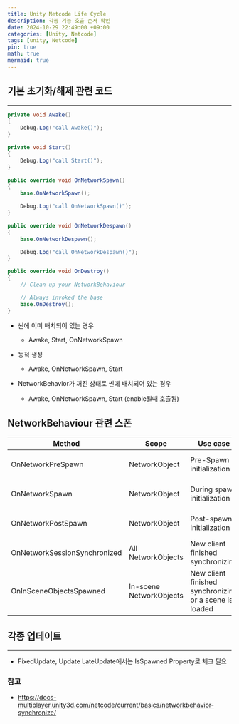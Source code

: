 ```yaml
---
title: Unity Netcode Life Cycle
description: 각종 기능 호출 순서 확인
date: 2024-10-29 22:49:00 +09:00
categories: [Unity, Netcode]
tags: [unity, Netcode]
pin: true
math: true
mermaid: true
---
```


## 기본 초기화/해제 관련 코드
---

```csharp
private void Awake()
{
    Debug.Log("call Awake()");
}

private void Start()
{
    Debug.Log("call Start()");
}

public override void OnNetworkSpawn()
{
    base.OnNetworkSpawn();

    Debug.Log("call OnNetworkSpawn()");
}

public override void OnNetworkDespawn()
{
    base.OnNetworkDespawn();

    Debug.Log("call OnNetworkDespawn()");
}

public override void OnDestroy()
{
    // Clean up your NetworkBehaviour

    // Always invoked the base
    base.OnDestroy();
}
```

- 씬에 이미 배치되어 있는 경우
  - Awake, Start, OnNetworkSpawn
- 동적 생성
  - Awake, OnNetworkSpawn, Start

- NetworkBehavior가 꺼진 상태로 씬에 배치되어 있는 경우
  - Awake, OnNetworkSpawn, Start (enable될때 호출됨)

## NetworkBehaviour 관련 스폰
|Method|Scope|Use case|Context|
|-|-|-|-|
|OnNetworkPreSpawn|NetworkObject|Pre-Spawn initialization|Client and Server|
|OnNetworkSpawn|NetworkObject|During spawn initialization|Client and Server|
|OnNetworkPostSpawn|NetworkObject|Post-spawn initialization|Client and Server|
|OnNetworkSessionSynchronized|All NetworkObjects|New client finished synchronizing|Client-side only|
|OnInSceneObjectsSpawned|In-scene NetworkObjects|New client finished synchronizing or a scene is loaded|Client and Server|


## 각종 업데이트
---

- FixedUpdate, Update LateUpdate에서는 IsSpawned Property로 체크 필요

### 참고
- https://docs-multiplayer.unity3d.com/netcode/current/basics/networkbehavior-synchronize/